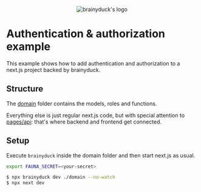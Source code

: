 <p align="center"><img src="https://raw.githubusercontent.com/zvictor/brainyduck/master/.media/logo.png" alt="brainyduck's logo" /><p>

# Authentication & authorization example

This example shows how to add authentication and authorization to a next.js project backed by brainyduck.

## Structure

The [domain](./domain) folder contains the models, roles and functions.

Everything else is just regular next.js code, but with special attention to [pages/api](./pages/api): that's where backend and frontend get connected.

## Setup

Execute `brainyduck` inside the domain folder and then start next.js as usual.

```bash
export FAUNA_SECRET=<your-secret>

$ npx brainyduck dev ./domain --no-watch
$ npx next dev
```
